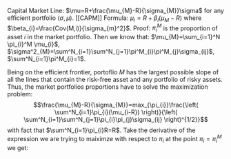 Capital Market Line: $\mu=R+\frac{\mu_{M}-R}{\sigma_{M}}\sigma$ for any efficient portfolio $(\sigma,\mu)$. 
[[CAPM]] Formula: $\mu_{i}=R+\beta_{i}(\mu_{M}-R)$ where $\beta_{i}=\frac{Cov(M,i)}{\sigma_{m}^2}$.
Proof: $\pi_{i}^M$ is the proportion of asset $i$ in the market portfolio. Then we know that: $\mu_{M}=\sum_{i=1}^N \pi_{i}^M \mu_{i}$,  $\sigma^2_{M}=\sum^N_{i=1}\sum^N_{j=1}\pi^M_{i}\pi^M_{j}\sigma_{ij}$,   $\sum^N_{i=1}\pi^M_{i}=1$.

Being on the efficient frontier, portoflio $M$ has the largest possible slope of all the lines that contain the risk-free asset and any portfolio of risky assets. Thus, the market portfolios proportions have to solve the maximization problem: $$\frac{\mu_{M}-R}{\sigma_{M}}=max_{\pi_{i}}\frac{\left( \sum^N_{i=1}\pi_{i}(\mu_{i-R}) \right)}{\left( \sum^N_{i=1}\sum^N_{j=1}\pi_{i}\pi_{j}\sigma_{ij} \right)^{1/2}}$$
with fact that $\sum^N_{i=1}\pi_{i}R=R$. Take the derivative of the expression we are trying to maiximze with respect to $\pi_{i}$ at the point $\pi_i=\pi_{i}^M$ we get: